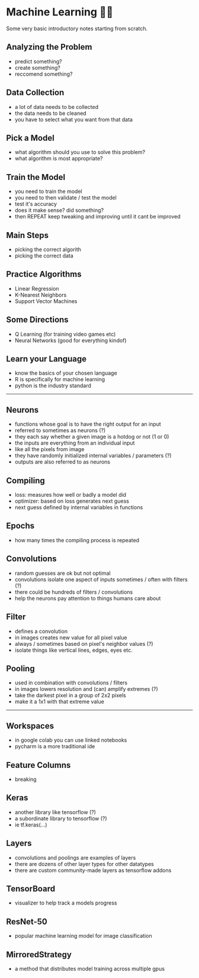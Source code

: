 # Machine Learning 🧠✨

Some very basic introductory notes starting from scratch.


## Analyzing the Problem
* predict something?
* create something?
* reccomend something?

## Data Collection
* a lot of data needs to be collected
* the data needs to be cleaned
* you have to select what you want from that data

## Pick a Model
* what algorithm should you use to solve this problem?
* what algorithm is most appropriate?

## Train the Model
* you need to train the model
* you need to then validate / test the model
* test it's accuracy
* does it make sense? did something?
* then REPEAT keep tweaking and improving until it cant be improved

## Main Steps
* picking the correct algorith
* picking the correct data

## Practice Algorithms
* Linear Regression
* K-Nearest Neighbors
* Support Vector Machines

## Some Directions
* Q Learning (for training video games etc)
* Neural Networks (good for everything kindof)

## Learn your Language
* know the basics of your chosen language
* R is specifically for machine learning
* python is the industry standard

--- 

## Neurons
* functions whose goal is to have the right output for an input
* referred to sometimes as neurons (?)
* they each say whether a given image is a hotdog or not (1 or 0)
* the inputs are everything from an individual input 
* like all the pixels from image
* they have randomly initialized internal variables / parameters (?)
* outputs are also referred to as neurons

## Compiling
* loss: measures how well or badly a model did
* optimizer: based on loss generates next guess 
* next guess defined by internal variables in functions

## Epochs
* how many times the compiling process is repeated

## Convolutions
* random guesses are ok but not optimal
* convolutions isolate one aspect of inputs sometimes / often with filters (?)
* there could be hundreds of filters / convolutions
* help the neurons pay attention to things humans care about

## Filter
* defines a convolution
* in images creates new value for all pixel value
* always / sometimes based on pixel's neighbor values (?)
* isolate things like vertical lines, edges, eyes etc.

## Pooling
* used in combination with convolutions / filters
* in images lowers resolution and (can) amplify extremes (?)
* take the darkest pixel in a group of 2x2 pixels
* make it a 1x1 with that extreme value

---

## Workspaces
* in google colab you can use linked notebooks
* pycharm is a more traditional ide

## Feature Columns
* breaking 

## Keras
* another library like tensorflow (?)
* a subordinate library to tensorflow (?)
* ie tf.keras(...)

## Layers
* convolutions and poolings are examples of layers
* there are dozens of other layer types for other datatypes
* there are custom community-made layers as tensorflow addons

## TensorBoard
* visualizer to help track a models progress

## ResNet-50
* popular machine learning model for image classification

## MirroredStrategy
* a method that distributes model training across multiple gpus
